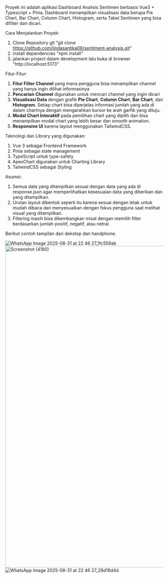 Proyek ini adalah aplikasi Dashboard Analisis Sentimen berbasis Vue3 + Typescript + Pinia. Dashboard menampilkan visualisasi data berupa Pie Chart, Bar Chart, Column Chart, Histogram, serta Tabel Sentimen yang bisa difilter dan dicari.

Cara Menjalankan Proyek:
1. Clone Repository git "git clone https://github.com/lindasantika08/sentiment-analysis.git"
2. install dependencies "npm install"
3. jalankan project dalam development lalu buka di browser "http://localhost:5173"

Fitur-Fitur:
1. **Fitur Filter Channel** yang mana pengguna bisa menampilkan channel yang hanya ingin dilihat informasinya
2. **Pencarian Channel** digunakan untuk mencari channel yang ingin dicari
3. **Visualisasi Data** dengan grafik **Pie Chart**, **Column Chart**, **Bar Chart**, dan **Histogram**. Setiap chart bisa diperjelas informasi jumlah yang ada di dalam chartnya dengan mengarahkan kursor ke arah garfik yang dituju.
4. **Modal Chart Interaktif** pada pemilihan chart yang dipilih dan bisa menampilkan modal chart yang lebih besar dan smooth animation.
5. **Responsive UI** karena layout menggunakan TailwindCSS.

Teknologi dan Library yang digunakan:
1. Vue 3 sebagai Frontend Framework
2. Pinia sebagai state management
3. TypeScript untuk type-safety
4. ApexChart digunakan untuk Charting Library
5. TailwindCSS sebagai Styling

Asumsi:
1. Semua data yang ditampilkan sesuai dengan data yang ada di response.json agar memperlihatkan kesesuaian data yang diberikan dan yang ditampilkan.
2. Urutan layout dibentuk seperti itu karena sesuai dengan letak untuk mudah dibaca dan menyesuaikan dengan fokus pengguna saat melihat visual yang ditampilkan.
3. Filtering masih bisa dikembangkan misal dengan memilih filter berdasarkan jumlah positif, negatif, atau netral.

Berikut contoh tampilan dari dekstop dan handphone.

![WhatsApp Image 2025-08-31 at 22 46 27_1fc559ab](https://github.com/user-attachments/assets/94dc76d0-e98c-4c35-b8f4-d02efe6743ee)
<img width="1920" height="1025" alt="Screenshot (4180)" src="https://github.com/user-attachments/assets/6b1e615b-b1ce-4030-bc5f-09a0cd760119" />
![WhatsApp Image 2025-08-31 at 22 46 27_28d16d4d](https://github.com/user-attachments/assets/21bbbad6-c7ee-433a-bfcc-ee673147dad7)
